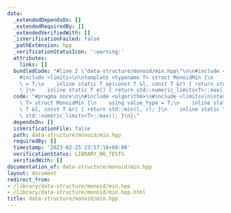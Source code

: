 ```yaml
---
data:
  _extendedDependsOn: []
  _extendedRequiredBy: []
  _extendedVerifiedWith: []
  _isVerificationFailed: false
  _pathExtension: hpp
  _verificationStatusIcon: ':warning:'
  attributes:
    links: []
  bundledCode: "#line 2 \"data-structure/monoid/min.hpp\"\n\n#include <algorithm>\n\
    #include <limits>\n\ntemplate <typename T> struct MonoidMin {\n    using value_type\
    \ = T;\n    inline static T op(const T &l, const T &r) { return std::min(l, r);\
    \ }\n    inline static T e() { return std::numeric_limits<T>::max(); }\n};\n"
  code: "#pragma once\n\n#include <algorithm>\n#include <limits>\n\ntemplate <typename\
    \ T> struct MonoidMin {\n    using value_type = T;\n    inline static T op(const\
    \ T &l, const T &r) { return std::min(l, r); }\n    inline static T e() { return\
    \ std::numeric_limits<T>::max(); }\n};"
  dependsOn: []
  isVerificationFile: false
  path: data-structure/monoid/min.hpp
  requiredBy: []
  timestamp: '2023-02-25 23:57:16+09:00'
  verificationStatus: LIBRARY_NO_TESTS
  verifiedWith: []
documentation_of: data-structure/monoid/min.hpp
layout: document
redirect_from:
- /library/data-structure/monoid/min.hpp
- /library/data-structure/monoid/min.hpp.html
title: data-structure/monoid/min.hpp
---
```

